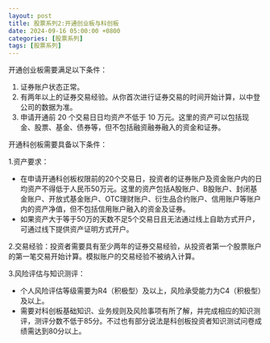 ```yaml
---
layout: post
title: 股票系列2:开通创业板与科创板
date: 2024-09-16 05:00:00 +0800
categories: [股票系列]
tags: [股票系列]
---
```


开通创业板需要满足以下条件：

1. 证券账户状态正常。
2. 有两年以上的证券交易经验。从你首次进行证券交易的时间开始计算，以中登公司的数据为准。
3. 申请开通前 20 个交易日日均资产不低于 10 万元。这里的资产可以包括现金、股票、基金、债券等，但不包括融资融券融入的资金和证券。

开通科创板需要具备以下条件：

1.资产要求：

- 在申请开通科创板权限前的20个交易日，投资者的证券账户及资金账户内的日均资产不得低于人民币50万元。这里的资产包括A股账户、B股账户、封闭基金账户、开放式基金账户、OTC理财账户、衍生品合约账户、信用账户等账户内的资产净值，但不包括信用账户融入的资金及证券。
- 如果资产大于等于50万的天数不足5个交易日且无法通过线上自助方式开户，可通过线下提供资产证明方式开户。

2.交易经验：投资者需要具有至少两年的证券交易经验，从投资者第一个股票账户的第一笔交易开始计算。模拟账户的交易经验不被纳入计算。

3.风险评估与知识测评：

- 个人风险评估等级需要为R4（积极型）及以上，风险承受能力为C4（积极型）及以上。
- 需要对科创板基础知识、业务规则及风险事项有所了解，并完成相应的知识测评，测评分数不低于85分。不过也有部分说法是科创板投资者知识测试问卷成绩需达到80分以上。